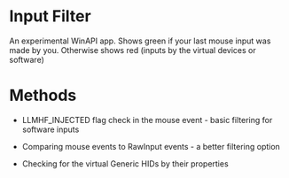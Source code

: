 # Input Filter
An experimental WinAPI app. Shows green if your last mouse input was made by you. Otherwise shows red (inputs by the virtual devices or software)
# Methods
- LLMHF_INJECTED flag check in the mouse event - basic filtering for software inputs

- Comparing mouse events to RawInput events - a better filtering option

- Checking for the virtual Generic HIDs by their properties